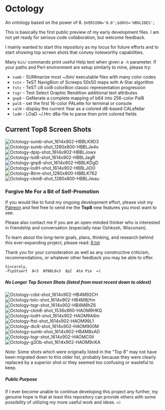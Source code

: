 # Octology
An ontology based on the power of 8. `$VERSION='0.0';$d8VS='HBOLIDES';`

This is basically the first public preview of my early development files. I am not yet ready for serious code collaboration, but welcome feedback.

I mainly wanted to start this repository as my locus for future efforts and to start showing top screen shots that convey noteworthy capabilities.

Many `bin/` commands print useful Help text when given a `-h` parameter. If your paths and Perl environment are setup similarly to mine, please try:
 * `sumb` - SUMmarize most ~/bin/ executable files with many color codes
 * `tstn` - TeST Navig8ion of Screeps 50x50 maps with A-Star algorithm
 * `tstc` - TeST c8 col8 color8ion classic representation progression
 * `tsgr` - Test Select Graphic Rendition additional text attributes
 * `gnp8` - GeNerate a complete mapping of b64 into 256-color Pal8
 * `pal8` - set the first 16-color PALette for terminal or console
 * `calN` - display the current Year as a colored d8-based CALeNdar
 * `lodH` - LOaD ~/.Hrc d8a-file to parse then print colored fields

## Current Top8 Screen Shots
![Octology-sumb-shot_1614x902-HBBLK9D3](https://github.com/pip/Octology/blob/master/gfx/sho/Octology-sumb-shot_1614x902-HBBLK9D3.png "Octology-sumb-HBBLK9D3")
![Octology-sumb-shot_1280x800-HBBLJe4o](https://github.com/pip/Octology/blob/master/gfx/sho/Octology-sumb-shot_1280x800-HBBLJe4o.png "Octology-sumb-HBBLJe4o")
![Octology-dpip-shot_1614x902-HBBLJowx](https://github.com/pip/Octology/blob/master/gfx/sho/Octology-dpip-shot_1614x902-HBBLJowx.png "Octology-dpip-HBBLJowx")
![Octology-lsd8-shot_1614x902-HBBLJagR](https://github.com/pip/Octology/blob/master/gfx/sho/Octology-lsd8-shot_1614x902-HBBLJagR.png "Octology-lsd8-HBBLJagR")
![Octology-gnp8-shot_1614x902-HBBLKDgD](https://github.com/pip/Octology/blob/master/gfx/sho/Octology-gnp8-shot_1614x902-HBBLKDgD.png "Octology-gnp8-HBBLKDgD")
![Octology-lodH-shot_1614x902-HBBLJiDO](https://github.com/pip/Octology/blob/master/gfx/sho/Octology-lodH-shot_1614x902-HBBLJiDO.png "Octology-lodH-HBBLJiDO")
![Octology-8trm-shot_1280x800-HBBLK762](https://github.com/pip/Octology/blob/master/gfx/sho/Octology-8trm-shot_1280x800-HBBLK762.png "Octology-8trm-HBBLK762")
![Octology-ckm8-shot_1280x800-HBBLJwau](https://github.com/pip/Octology/blob/master/gfx/sho/Octology-ckm8-shot_1280x800-HBBLJwau.png "Octology-ckm8-HBBLJwau")

### Forgive Me For a Bit of Self-Promotion
If you would like to fund my ongoing development effort, please visit my [Patreon](https://patreon.com/PipStuart "Pip's Octology Patreon Page")
  and feel free to send me the **Top8** new features you most want to see.

Please also contact me if you are an open-minded thinker who is interested in friendship and conversation (especially near Oshkosh, Wisconsin).

To learn about the long-term goals, plans, thinking, and research behind this ever-expanding project, please read:
  [8.txt](https://github.com/pip/Octology/blob/master/dox/2du/8.txt "dox/2du/8.txt")

Thank you for your consideration as well as any constructive criticism, recommendations, or whatever other feedback you may be able to offer.

```
Sincerely,
-PipStuart  8<3  NfN8L0v3  8pI  Ate Pie  =)
```

##### No Longer Top Screen Shots (listed from most recent down to oldest)
![Octology-cdst-shot_1614x902-HB4M92CH](https://github.com/pip/Octology/raw/master/gfx/sho/Octology-cdst-shot_1614x902-HB4M92CH.png "Octology-cdst-HB4M92CH")
![Octology-tstc-shot_1614x902-HB4M8jYm](https://github.com/pip/Octology/raw/master/gfx/sho/Octology-tstc-shot_1614x902-HB4M8jYm.png "Octology-tstc-HB4M8jYm")
![Octology-tsgr-shot_1614x902-HB4M8hZ6](https://github.com/pip/Octology/raw/master/gfx/sho/Octology-tsgr-shot_1614x902-HB4M8hZ6.png "Octology-tsgr-HB4M8hZ6")
![Octology-ckm8-shot_1536x960-HAOM9HKQ](https://github.com/pip/Octology/raw/master/gfx/sho/Octology-ckm8-shot_1536x960-HAOM9HKQ.png "Octology-ckm8-HAOM9HKQ")
![Octology-lodH-shot_1614x902-HAOM9A8m](https://github.com/pip/Octology/raw/master/gfx/sho/Octology-lodH-shot_1614x902-HAOM9A8m.png "Octology-lodH-HAOM9A8m")
![Octology-ftst-shot_1614x902-HAOM99L1](https://github.com/pip/Octology/raw/master/gfx/sho/Octology-ftst-shot_1614x902-HAOM99L1.png "Octology-ftst-HAOM99L1")
![Octology-dic8-shot_1614x902-HAOM900M](https://github.com/pip/Octology/raw/master/gfx/sho/Octology-dic8-shot_1614x902-HAOM900M.png "Octology-dic8-HAOM900M")
![Octology-sumb-shot_1614x902-HB4M8xAD](https://github.com/pip/Octology/raw/master/gfx/sho/Octology-sumb-shot_1614x902-HB4M8xAD.png "Octology-sumb-HB4M8xAD")
![Octology-tsgr-shot_1614x902-HAOMC0II](https://github.com/pip/Octology/raw/master/gfx/sho/Octology-tsgr-shot_1614x902-HAOMC0II.png "Octology-tsgr-HAOMC0II")
![Octology-g3Ob-shot_1614x902-HAOM9cKA](https://github.com/pip/Octology/raw/master/gfx/sho/Octology-g3Ob-shot_1614x902-HAOM9cKA.png "Octology-g3Ob-HAOM9cKA")

*Note*: Some shots which were originally listed in the "Top 8" may not have been migrated down to this older list, probably because they were clearly
replaced by a superior shot or they seemed too confusing or wasteful to keep.

##### Public Purpose
If I ever become unable to continue developing this project any further, my genuine hope is that at least this repository can provide others with
  some possibility of utilizing my more useful work and ideas. `=)`
